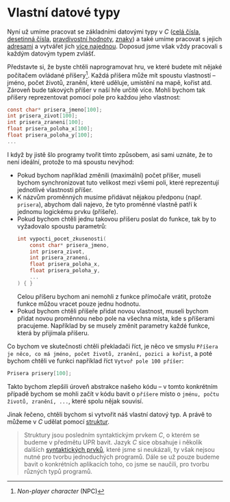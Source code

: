 # Vlastní datové typy
Nyní už umíme pracovat se základními datovými typy v *C*
([celá čísla](../datove_typy/celociselne_typy.md), [desetinná čísla](../datove_typy/desetinne_typy.md),
[pravdivostní hodnoty](../datove_typy/pravdivostni_typy.md), [znaky](../text/znaky.md)) a také
umíme pracovat s jejich [adresami](../prace_s_pameti/ukazatele.md) a vytvářet jich
[více najednou](../pole/pole.md). Doposud jsme však vždy pracovali s každým datovým typem zvlášť.

Představte si, že byste chtěli naprogramovat hru, ve které budete mít nějaké počítačem ovládané
příšery[^1]. Každá příšera může mít spoustu vlastností – jméno, počet životů, zranění, které uděluje,
umístění na mapě, kořist atd. Zároveň bude takových příšer v naší hře určitě více. Mohli bychom tak
příšery reprezentovat pomocí pole pro každou jeho vlastnost:
```c
const char* prisera_jmeno[100];
int prisera_zivot[100];
int prisera_zraneni[100];
float prisera_poloha_x[100];
float prisera_poloha_y[100];
...
```

[^1]: *Non-player character* (NPC)

I když by jistě šlo programy tvořit tímto způsobem, asi sami uznáte, že to není ideální, protože to
má spoustu nevýhod:
- Pokud bychom například změnili (maximální) počet příšer, museli bychom synchronizovat tuto velikost
mezi všemi poli, které reprezentují jednotlivé vlastnosti příšer.
- K názvům proměnných musíme přidávat nějakou předponu (např. `prisera`), abychom dali najevo, že
tyto proměnné vlastně patří k jednomu logickému prvku (příšeře).
- Pokud bychom chtěli jednu takovou příšeru poslat do funkce, tak by to vyžadovalo spoustu parametrů:
    ```c
    int vypocti_pocet_zkusenosti(
        const char* prisera_jmeno,
        int prisera_zivot,
        int prisera_zraneni,
        float prisera_poloha_x,
        float prisera_poloha_y,
        ...
    ) { }
    ```
    Celou příšeru bychom ani nemohli z funkce přímočaře vrátit, protože funkce můžou vracet pouze
    jednu hodnotu.
- Pokud bychom chtěli příšeře přidat novou vlastnost, museli bychom přidat novou proměnnou nebo pole
na všechna místa, kde s příšerami pracujeme. Například by se musely změnit parametry každé funkce,
která by přijímala příšeru.

Co bychom ve skutečnosti chtěli překladači říct, je něco ve smyslu `Příšera je něco, co má jméno,
počet životů, zranění, pozici a kořist`, a poté bychom chtěli ve funkci například říct `Vytvoř pole
100 příšer`:
```c
Prisera prisery[100];
```

Takto bychom zlepšili úroveň abstrakce našeho kódu – v tomto konkrétním případě bychom se mohli začít
v kódu bavit o `příšere` místo o `jménu, počtu životů, zranění, ...`, které spolu nějak souvisí.

Jinak řečeno, chtěli bychom si vytvořit náš vlastní datový typ. A právě to můžeme v *C* udělat pomocí
[struktur](struktury.md).

> Struktury jsou posledním syntaktickým prvkem *C*, o kterém se budeme v předmětu UPR bavit. Jazyk
> *C* sice obsahuje i několik dalších [syntaktických prvků](../co_dal.md), které jsme si neukázali,
> ty však nejsou nutné pro tvorbu jednoduchých programů. Dále se už pouze budeme bavit o konkrétních
> aplikacích toho, co jsme se naučili, pro tvorbu různých typů programů.
